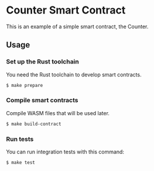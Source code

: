 # Counter Smart Contract

This is an example of a simple smart contract, the Counter.

## Usage

### Set up the Rust toolchain
You need the Rust toolchain to develop smart contracts.
```bash
$ make prepare
```

### Compile smart contracts
Compile WASM files that will be used later.
```bash
$ make build-contract
```
### Run tests
You can run integration tests with this command:
```bash
$ make test
```